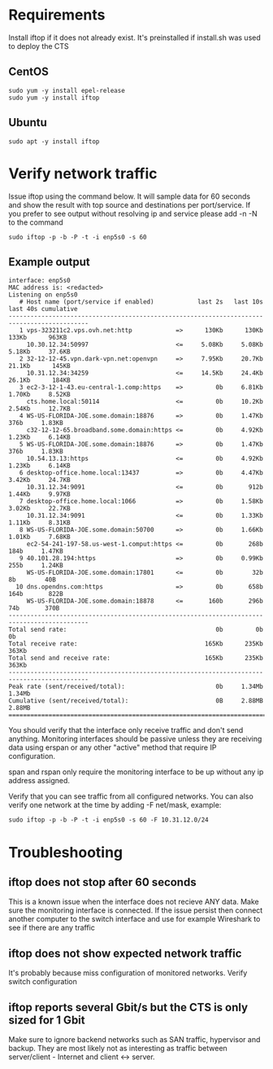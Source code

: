 
# Requirements

Install iftop if it does not already exist. It's preinstalled if install.sh was used to deploy the CTS

## CentOS

```console
sudo yum -y install epel-release
sudo yum -y install iftop
```

## Ubuntu

```console
sudo apt -y install iftop
```

# Verify network traffic

Issue iftop using the command below. It will sample data for 60 seconds and show the result with top source and destinations per port/service. If you prefer to see output without resolving ip and service please add -n -N to the command

```console
sudo iftop -p -b -P -t -i enp5s0 -s 60
```

## Example output

```console
interface: enp5s0
MAC address is: <redacted>
Listening on enp5s0
   # Host name (port/service if enabled)            last 2s   last 10s   last 40s cumulative
--------------------------------------------------------------------------------------------
   1 vps-323211c2.vps.ovh.net:http            =>      130Kb      130Kb      133Kb      963KB
     10.30.12.34:50997                        <=     5.08Kb     5.08Kb     5.18Kb     37.6KB
   2 32-12-12-45.vpn.dark-vpn.net:openvpn     =>     7.95Kb     20.7Kb     21.1Kb      145KB
     10.31.12.34:34259                        <=     14.5Kb     24.4Kb     26.1Kb      184KB
   3 ec2-3-12-1-43.eu-central-1.comp:https    =>         0b     6.81Kb     1.70Kb     8.52KB
     cts.home.local:50114                     <=         0b     10.2Kb     2.54Kb     12.7KB
   4 WS-US-FLORIDA-JOE.some.domain:18876      =>         0b     1.47Kb       376b     1.83KB
     c32-12-12-65.broadband.some.domain:https <=         0b     4.92Kb     1.23Kb     6.14KB
   5 WS-US-FLORIDA-JOE.some.domain:18876      =>         0b     1.47Kb       376b     1.83KB
     10.54.13.13:https                        <=         0b     4.92Kb     1.23Kb     6.14KB
   6 desktop-office.home.local:13437          =>         0b     4.47Kb     3.42Kb     24.7KB
     10.31.12.34:9091                         <=         0b       912b     1.44Kb     9.97KB
   7 desktop-office.home.local:1066           =>         0b     1.58Kb     3.02Kb     22.7KB
     10.31.12.34:9091                         <=         0b     1.33Kb     1.11Kb     8.31KB
   8 WS-US-FLORIDA-JOE.some.domain:50700      =>         0b     1.66Kb     1.01Kb     7.68KB
     ec2-54-241-197-58.us-west-1.comput:https <=         0b       268b       184b     1.47KB
   9 40.101.28.194:https                      =>         0b     0.99Kb       255b     1.24KB
     WS-US-FLORIDA-JOE.some.domain:17801      <=         0b        32b         8b        40B
  10 dns.opendns.com:https                    =>         0b       658b       164b       822B
     WS-US-FLORIDA-JOE.some.domain:18878      <=       160b       296b        74b       370B
--------------------------------------------------------------------------------------------
Total send rate:                                         0b         0b         0b
Total receive rate:                                   165Kb      235Kb      363Kb
Total send and receive rate:                          165Kb      235Kb      363Kb
--------------------------------------------------------------------------------------------
Peak rate (sent/received/total):                         0b     1.34Mb     1.34Mb
Cumulative (sent/received/total):                        0B     2.88MB     2.88MB
============================================================================================
```

You should verify that the interface only receive traffic and don't send anything. Monitoring interfaces should be passive unless they are receiving data using erspan or any other "active" method that require IP configuration. 

span and rspan only require the monitoring interface to be up without any ip address assigned.

Verify that you can see traffic from all configured networks. You can also verify one network at the time by adding -F net/mask, example:

```console
sudo iftop -p -b -P -t -i enp5s0 -s 60 -F 10.31.12.0/24
```

# Troubleshooting

## iftop does not stop after 60 seconds

This is a known issue when the interface does not recieve ANY data. Make sure the monitoring interface is connected. If the issue persist then connect another computer to the switch interface and use for example Wireshark to see if there are any traffic

## iftop does not show expected network traffic

It's probably because miss configuration of monitored networks. Verify switch configuration

## iftop reports several Gbit/s but the CTS is only sized for 1 Gbit

Make sure to ignore backend networks such as SAN traffic, hypervisor and backup. They are most likely not as interesting as traffic between server/client - Internet and client <-> server.
